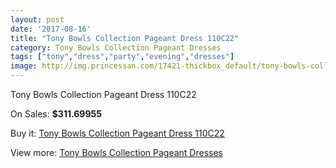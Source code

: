 ```yaml
---
layout: post
date: '2017-08-16'
title: "Tony Bowls Collection Pageant Dress 110C22"
category: Tony Bowls Collection Pageant Dresses
tags: ["tony","dress","party","evening","dresses"]
image: http://img.princessan.com/17421-thickbox_default/tony-bowls-collection-pageant-dress-110c22.jpg
---
```

Tony Bowls Collection Pageant Dress 110C22

On Sales: **$311.69955**
<a href="https://www.princessan.com/en/tony-bowls-collection-pageant-dresses/8210-tony-bowls-collection-pageant-dress-110c22.html"><amp-img layout="responsive" width="600" height="600" src="//img.princessan.com/17421-thickbox_default/tony-bowls-collection-pageant-dress-110c22.jpg" alt="Tony Bowls Collection Pageant Dress 110C22 0" /></a>
<a href="https://www.princessan.com/en/tony-bowls-collection-pageant-dresses/8210-tony-bowls-collection-pageant-dress-110c22.html"><amp-img layout="responsive" width="600" height="600" src="//img.princessan.com/17422-thickbox_default/tony-bowls-collection-pageant-dress-110c22.jpg" alt="Tony Bowls Collection Pageant Dress 110C22 1" /></a>

Buy it: [Tony Bowls Collection Pageant Dress 110C22](https://www.princessan.com/en/tony-bowls-collection-pageant-dresses/8210-tony-bowls-collection-pageant-dress-110c22.html "Tony Bowls Collection Pageant Dress 110C22")

View more: [Tony Bowls Collection Pageant Dresses](https://www.princessan.com/en/66-tony-bowls-collection-pageant-dresses "Tony Bowls Collection Pageant Dresses")